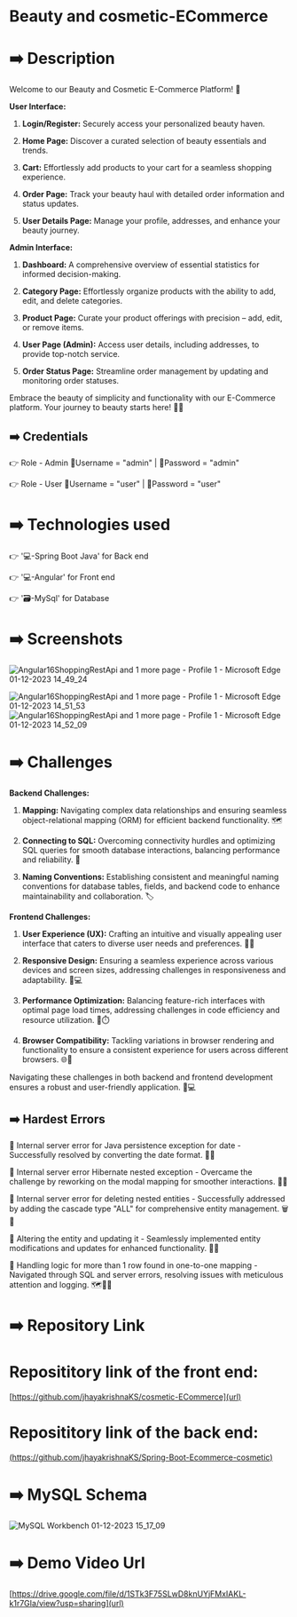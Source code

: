 # Beauty and cosmetic-ECommerce


# ➡️ Description
Welcome to our Beauty and Cosmetic E-Commerce Platform! 🌟

**User Interface:**
1. **Login/Register:** Securely access your personalized beauty haven.
2. **Home Page:** Discover a curated selection of beauty essentials and trends.

3. **Cart:** Effortlessly add products to your cart for a seamless shopping experience.

4. **Order Page:** Track your beauty haul with detailed order information and status updates.

5. **User Details Page:** Manage your profile, addresses, and enhance your beauty journey.

**Admin Interface:**
1. **Dashboard:** A comprehensive overview of essential statistics for informed decision-making.

2. **Category Page:** Effortlessly organize products with the ability to add, edit, and delete categories.

3. **Product Page:** Curate your product offerings with precision – add, edit, or remove items.

4. **User Page (Admin):** Access user details, including addresses, to provide top-notch service.

5. **Order Status Page:** Streamline order management by updating and monitoring order statuses.

Embrace the beauty of simplicity and functionality with our E-Commerce platform. Your journey to beauty starts here! 💄✨

## ➡️ Credentials

👉 Role - Admin
    📧Username = "admin" | 🔐Password = "admin"

👉 Role - User
    📧Username = "user" | 🔐Password = "user"

# ➡️ Technologies used

👉 '💻-Spring Boot Java' for Back end

👉 '💻-Angular' for Front end

👉 '🗃️-MySql' for Database 

# ➡️ Screenshots

![Angular16ShoppingRestApi and 1 more page - Profile 1 - Microsoft​ Edge 01-12-2023 14_49_24](https://github.com/jhayakrishnaKS/cosmetic-ECommerce/assets/145537398/476f9b36-846b-40c9-b944-5434f923d3f7)

![Angular16ShoppingRestApi and 1 more page - Profile 1 - Microsoft​ Edge 01-12-2023 14_51_53](https://github.com/jhayakrishnaKS/cosmetic-ECommerce/assets/145537398/be5a75c0-623f-41d1-b4c2-6d08414ce8a7)
![Angular16ShoppingRestApi and 1 more page - Profile 1 - Microsoft​ Edge 01-12-2023 14_52_09](https://github.com/jhayakrishnaKS/cosmetic-ECommerce/assets/145537398/260e725a-1d31-4968-acb4-ad8edacd6167)

# ➡️ Challenges

**Backend Challenges:**

1. **Mapping:** Navigating complex data relationships and ensuring seamless object-relational mapping (ORM) for efficient backend functionality. 🗺️

2. **Connecting to SQL:** Overcoming connectivity hurdles and optimizing SQL queries for smooth database interactions, balancing performance and reliability. 🔗

3. **Naming Conventions:** Establishing consistent and meaningful naming conventions for database tables, fields, and backend code to enhance maintainability and collaboration. 🏷️

**Frontend Challenges:**

1. **User Experience (UX):** Crafting an intuitive and visually appealing user interface that caters to diverse user needs and preferences. 🎨✨

2. **Responsive Design:** Ensuring a seamless experience across various devices and screen sizes, addressing challenges in responsiveness and adaptability. 📱💻

3. **Performance Optimization:** Balancing feature-rich interfaces with optimal page load times, addressing challenges in code efficiency and resource utilization. 🚀⏱️

4. **Browser Compatibility:** Tackling variations in browser rendering and functionality to ensure a consistent experience for users across different browsers. 🌐🤝

Navigating these challenges in both backend and frontend development ensures a robust and user-friendly application. 💪💻

## ➡️ Hardest Errors

🚩 Internal server error for Java persistence exception for date - Successfully resolved by converting the date format. 📅✅

🚩 Internal server error Hibernate nested exception - Overcame the challenge by reworking on the modal mapping for smoother interactions. 🧩🔄

🚩 Internal server error for deleting nested entities - Successfully addressed by adding the cascade type "ALL" for comprehensive entity management. 🗑️🔄

🚩 Altering the entity and updating it - Seamlessly implemented entity modifications and updates for enhanced functionality. 🔄🔄

🚩 Handling logic for more than 1 row found in one-to-one mapping - Navigated through SQL and server errors, resolving issues with meticulous attention and logging. 🗺️📝🚧

# ➡️ Repository Link
# Reposititory link of the front end:
[https://github.com/jhayakrishnaKS/cosmetic-ECommerce](url)

# Reposititory link of the back end:
[(https://github.com/jhayakrishnaKS/Spring-Boot-Ecommerce-cosmetic)](url)

# ➡️ MySQL Schema

![MySQL Workbench 01-12-2023 15_17_09](https://github.com/jhayakrishnaKS/cosmetic-ECommerce/assets/145537398/38ea1a84-a21a-41de-bbbe-447bcfc4aedd)

# ➡️ Demo Video Url

[https://drive.google.com/file/d/1STk3F75SLwD8knUYjFMxIAKL-k1r7GIa/view?usp=sharing](url)
